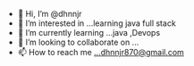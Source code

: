 - 👋 Hi, I’m @dhnnjr
- 👀 I’m interested in ...learning java full stack
- 🌱 I’m currently learning ...java ,Devops
- 💞️ I’m looking to collaborate on ...
- 📫 How to reach me ...dhnnjr870@gmail.com

<!---
dhnnjr/dhnnjr is a ✨ special ✨ repository because its `README.md` (this file) appears on your GitHub profile.
You can click the Preview link to take a look at your changes.
--->
